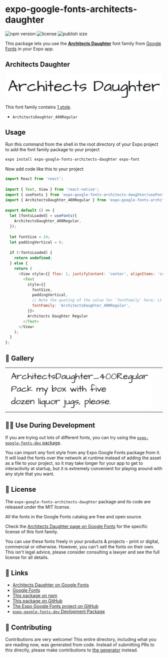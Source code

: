 # expo-google-fonts-architects-daughter

![npm version](https://flat.badgen.net/npm/v/expo-google-fonts-architects-daughter)
![license](https://flat.badgen.net/github/license/expo/google-fonts)
![publish size](https://flat.badgen.net/packagephobia/install/expo-google-fonts-architects-daughter)

This package lets you use the [**Architects Daughter**](https://fonts.google.com/specimen/Architects+Daughter) font family from [Google Fonts](https://fonts.google.com/) in your Expo app.

## Architects Daughter

![Architects Daughter](./font-family.png)

This font family contains [1 style](#-gallery).

- `ArchitectsDaughter_400Regular`

## Usage

Run this command from the shell in the root directory of your Expo project to add the font family package to your project
```sh
expo install expo-google-fonts-architects-daughter expo-font
```

Now add code like this to your project
```js
import React from 'react';

import { Text, View } from 'react-native';
import { useFonts } from 'expo-google-fonts-architects-daughter/useFonts';
import { ArchitectsDaughter_400Regular } from 'expo-google-fonts-architects-daughter/400Regular';

export default () => {
  let [fontsLoaded] = useFonts({
    ArchitectsDaughter_400Regular,
  });

  let fontSize = 24;
  let paddingVertical = 6;

  if (!fontsLoaded) {
    return undefined;
  } else {
    return (
      <View style={{ flex: 1, justifyContent: 'center', alignItems: 'center' }}>
        <Text
          style={{
            fontSize,
            paddingVertical,
            // Note the quoting of the value for `fontFamily` here; it expects a string!
            fontFamily: 'ArchitectsDaughter_400Regular',
          }}>
          Architects Daughter Regular
        </Text>
      </View>
    );
  }
};

```

## 🔡 Gallery


||||
|-|-|-|
|![ArchitectsDaughter_400Regular](.//400Regular/ArchitectsDaughter_400Regular.ttf.png)||||


## 👩‍💻 Use During Development

If you are trying out lots of different fonts, you can try using the [`expo-google-fonts-dev` package](https://github.com/freeboub/google-fonts/tree/master/font-packages/dev#readme).

You can import *any* font style from any Expo Google Fonts package from it. It will load the fonts
over the network at runtime instead of adding the asset as a file to your project, so it may take longer
for your app to get to interactivity at startup, but it is extremely convenient
for playing around with any style that you want.

## 📖 License

The `expo-google-fonts-architects-daughter` package and its code are released under the MIT license.

All the fonts in the Google Fonts catalog are free and open source.

Check the [Architects Daughter page on Google Fonts](https://fonts.google.com/specimen/Architects+Daughter) for the specific license of this font family.

You can use these fonts freely in your products & projects - print or digital, commercial or otherwise. However, you can't sell the fonts on their own. This isn't legal advice, please consider consulting a lawyer and see the full license for all details.

## 🔗 Links

- [Architects Daughter on Google Fonts](https://fonts.google.com/specimen/Architects+Daughter)
- [Google Fonts](https://fonts.google.com/)
- [This package on npm](https://www.npmjs.com/package/expo-google-fonts-architects-daughter)
- [This package on GitHub](https://github.com/freeboub/google-fonts/tree/master/font-packages/architects-daughter)
- [The Expo Google Fonts project on GitHub](https://github.com/freeboub/google-fonts)
- [`expo-google-fonts-dev` Devlopment Package](https://github.com/freeboub/google-fonts/tree/master/font-packages/dev)

## 🤝 Contributing

Contributions are very welcome! This entire directory, including what you are reading now, was generated from code. Instead of submitting PRs to this directly, please make contributions to [the generator](https://github.com/freeboub/google-fonts/tree/master/packages/generator) instead.
